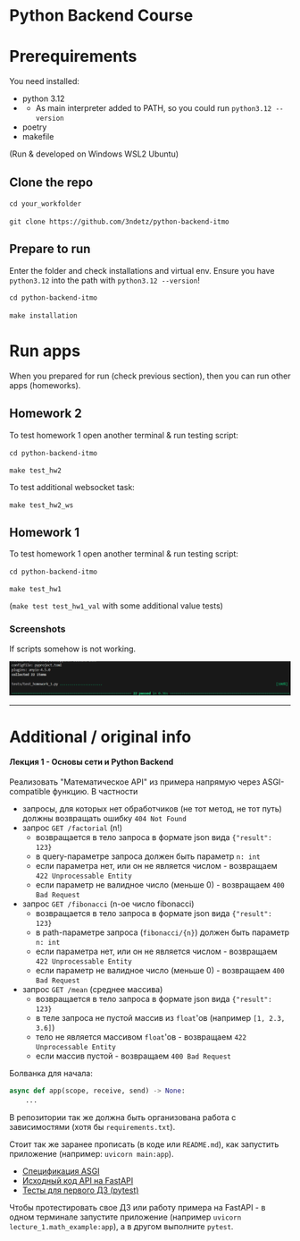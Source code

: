 # Python Backend Course 

# Prerequirements

You need installed:
- python 3.12
- - As main interpreter added to PATH, so you could run `python3.12 --version`
- poetry
- makefile

(Run & developed on Windows WSL2 Ubuntu)

## Clone the repo

```
cd your_workfolder

git clone https://github.com/3ndetz/python-backend-itmo
```

## Prepare to run

Enter the folder and check installations and virtual env. Ensure you have `python3.12` into the path with `python3.12 --version`!

```
cd python-backend-itmo

make installation
```

# Run apps

When you prepared for run (check previous section), then you can run other apps (homeworks).

## Homework 2

To test homework 1 open another terminal & run testing script:

`cd python-backend-itmo`

`make test_hw2`

To test additional websocket task:

`make test_hw2_ws`

## Homework 1

To test homework 1 open another terminal & run testing script:

`cd python-backend-itmo`

`make test_hw1`

(`make test test_hw1_val` with some additional value tests)

### Screenshots

If scripts somehow is not working.

![hw1screen](screenshots/hw1/1_asgi_tests_result.png)

---

# Additional / original info

#### Лекция 1 - Основы сети и Python Backend

Реализовать "Математическое API" из примера напрямую через ASGI-compatible
функцию. В частности

- запросы, для которых нет обработчиков (не тот метод, не тот путь) должны
  возвращать ошибку `404 Not Found`
- запрос `GET /factorial` (n!)
  - возвращается в тело запроса в формате json вида `{"result": 123}`
  - в query-параметре запроса должен быть параметр `n: int`
  - если параметра нет, или он не является числом - возвращаем `422
    Unprocessable Entity`
  - если параметр не валидное число (меньше 0) - возвращаем `400 Bad Request`
- запрос `GET /fibonacci` (n-ое число fibonacci)
  - возвращается в тело запроса в формате json вида `{"result": 123}`
  - в path-параметре запроса (`fibonacci/{n}`) должен быть параметр `n: int`
  - если параметра нет, или он не является числом - возвращаем `422
    Unprocessable Entity`
  - если параметр не валидное число (меньше 0) - возвращаем `400 Bad Request`
- запрос `GET /mean` (среднее массива)
  - возвращается в тело запроса в формате json вида `{"result": 123}`
  - в теле запроса не пустой массив из `float`'ов (например `[1, 2.3, 3.6]`)
  - тело не является массивом `float`'ов - возвращаем `422
    Unprocessable Entity`
  - если массив пустой - возвращаем `400 Bad Request`

Болванка для начала:

```python
async def app(scope, receive, send) -> None:
    ...
```

В репозитории так же должна быть организована работа с зависимостями (хотя бы
`requirements.txt`).

Стоит так же заранее прописать (в коде или `README.md`), как запустить
приложение (например: `uvicorn main:app`).

- [Спецификация ASGI](https://asgi.readthedocs.io/en/latest/specs/www.html#http)
- [Исходный код API на FastAPI](/lecture_1/math_example.py)
- [Тесты для первого ДЗ (pytest)](/tests/test_homework_1.py)

Чтобы протестировать свое ДЗ или работу примера на FastAPI - в одном терминале
запустите приложение (например `uvicorn lecture_1.math_example:app`), а в другом
выполните `pytest`.
